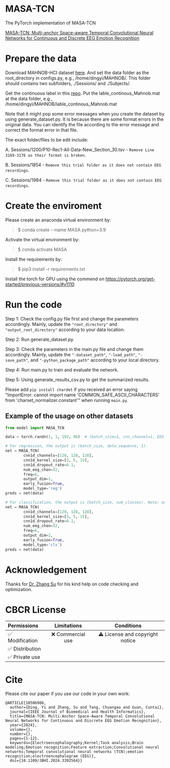 # MASA-TCN
The PyTorch implementation of MASA-TCN

[MASA-TCN: Multi-anchor Space-aware Temporal Convolutional Neural Networks for Continuous and Discrete EEG Emotion Recognition](https://ieeexplore.ieee.org/document/10506986)

# Prepare the data
Download MAHNOB-HCI dataset [here](https://mahnob-db.eu/hci-tagging/). And set the data folder as the root_directory in configs.py, e.g., /home/dingyi/MAHNOB/. This folder should contains two subfolders, ./Sessions/ and ./Subjects/.

Get the continuous label in this [repo](https://github.com/soheilrayatdoost/ContinuousEmotionDetection). Put the lable_continous_Mahnob.mat at the data folder, e.g., /home/dingyi/MAHNOB/lable_continous_Mahnob.mat

Note that it might pop some error messages when you create the dataset by using generate_dataset.py. It is because there are some format errors in the original data. You can identify the file according to the error message and correct the format error in that file.

The exact folder/files to be edit include:

A. Sessions/1200/P10-Rec1-All-Data-New_Section_30.tsv - `Remove Line 3169-3176 as their format is broken`.

B. Sessions/1854 - `Remove this trial folder as it does not contain EEG recordings`.

C. Sessions/1984 - `Remove this trial folder as it does not contain EEG recordings`.

# Create the enviroment
Please create an anaconda virtual environment by:

> $ conda create --name MASA python=3.9

Activate the virtual environment by:

> $ conda activate MASA

Install the requirements by:

> $ pip3 install -r requirements.txt

Install the torch for GPU using the commend on https://pytorch.org/get-started/previous-versions/#v1110

# Run the code
Step 1: Check the config.py file first and change the parameters accordingly. Mainly, update the `"root_directory"` and `"output_root_directory"` according to your data location.

Step 2: Run generate_dataset.py.

Step 3: Check the parameters in the main.py file and change them accordingly. Mainly, update the `"-dataset_path"`, `"-load_path"`, `"-save_path"`, and `"-python_package_path"` according to your local directory.

Step 4: Run main.py to train and evaluate the network.

Step 5: Using generate_results_csv.py to get the summarized results.

Please add `pip install chardet` if you received an error saying "ImportError: cannot import name 'COMMON_SAFE_ASCII_CHARACTERS' from 'charset_normalizer.constant'" when running `main.py`.

## Example of the usage on other datasets
```python
from model import MASA_TCN

data = torch.randn(1, 1, 192, 96)  # (batch_size=1, cnn_channel=1, EEG_channel*feature=32*6, data_sequence=96)

# For regression, the output is (batch_size, data_sequence, 1).
net = MASA_TCN(
        cnn1d_channels=[128, 128, 128],
        cnn1d_kernel_size=[3, 5, 15],
        cnn1d_dropout_rate=0.1,
        num_eeg_chan=32,
        freq=6,
        output_dim=1,
        early_fusion=True,
        model_type='reg')
preds = net(data)

# For classification, the output is (batch_size, num_classes). Note: output_dim should be the number of classes.
net = MASA_TCN(
        cnn1d_channels=[128, 128, 128],
        cnn1d_kernel_size=[3, 5, 15],
        cnn1d_dropout_rate=0.1,
        num_eeg_chan=32,
        freq=6,
        output_dim=2,
        early_fusion=True,
        model_type='cls')
preds = net(data)
```
# Acknowledgement
Thanks for [Dr. Zhang Su](https://github.com/sucv) for his kind help on code checking and optimization. 
# CBCR License
| Permissions | Limitations | Conditions |
| :---         |     :---:      |          :---: |
| :white_check_mark: Modification   | :x: Commercial use   | :warning: License and copyright notice   |
| :white_check_mark: Distribution     |       |      |
| :white_check_mark: Private use     |        |      |

# Cite
Please cite our paper if you use our code in your own work:

```
@ARTICLE{10506986,
  author={Ding, Yi and Zhang, Su and Tang, Chuangao and Guan, Cuntai},
  journal={IEEE Journal of Biomedical and Health Informatics}, 
  title={MASA-TCN: Multi-Anchor Space-Aware Temporal Convolutional Neural Networks for Continuous and Discrete EEG Emotion Recognition}, 
  year={2024},
  volume={},
  number={},
  pages={1-12},
  keywords={Electroencephalography;Kernel;Task analysis;Brain modeling;Emotion recognition;Feature extraction;Convolutional neural networks;Temporal convolutional neural networks (TCN);emotion recognition;electroencephalogram (EEG)},
  doi={10.1109/JBHI.2024.3392564}}
```
